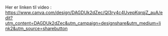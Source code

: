 Her er linken til video : https://www.canva.com/design/DAGDUk2dZec/Ql3ry4c4UvepKqrqjZ_auA/edit?utm_content=DAGDUk2dZec&utm_campaign=designshare&utm_medium=link2&utm_source=sharebutton
